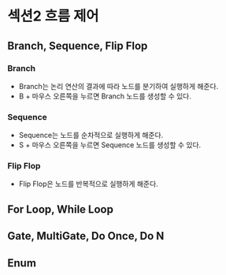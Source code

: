 # 섹션2 흐름 제어

## Branch, Sequence, Flip Flop

### Branch
- Branch는 논리 연산의 결과에 따라 노드를 분기하여 실행하게 해준다.
- B + 마우스 오른쪽을 누르면 Branch 노드를 생성할 수 있다.

### Sequence
- Sequence는 노드를 순차적으로 실행하게 해준다.
- S + 마우스 오른쪽을 누르면 Sequence 노드를 생성할 수 있다.

### Flip Flop
- Flip Flop은 노드를 반복적으로 실행하게 해준다.

## For Loop, While Loop

## Gate, MultiGate, Do Once, Do N

## Enum